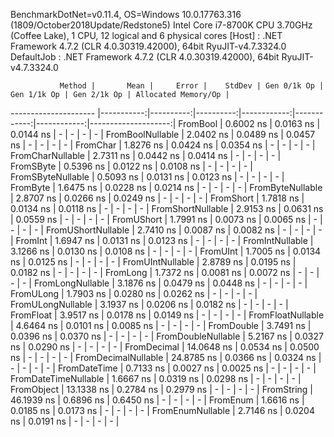 
BenchmarkDotNet=v0.11.4, OS=Windows 10.0.17763.316 (1809/October2018Update/Redstone5)
Intel Core i7-8700K CPU 3.70GHz (Coffee Lake), 1 CPU, 12 logical and 6 physical cores
  [Host]     : .NET Framework 4.7.2 (CLR 4.0.30319.42000), 64bit RyuJIT-v4.7.3324.0
  DefaultJob : .NET Framework 4.7.2 (CLR 4.0.30319.42000), 64bit RyuJIT-v4.7.3324.0


               Method |       Mean |     Error |    StdDev | Gen 0/1k Op | Gen 1/1k Op | Gen 2/1k Op | Allocated Memory/Op |
--------------------- |-----------:|----------:|----------:|------------:|------------:|------------:|--------------------:|
             FromBool |  0.6002 ns | 0.0163 ns | 0.0144 ns |           - |           - |           - |                   - |
     FromBoolNullable |  2.0402 ns | 0.0489 ns | 0.0457 ns |           - |           - |           - |                   - |
             FromChar |  1.8276 ns | 0.0424 ns | 0.0354 ns |           - |           - |           - |                   - |
     FromCharNullable |  2.7311 ns | 0.0442 ns | 0.0414 ns |           - |           - |           - |                   - |
            FromSByte |  0.5396 ns | 0.0122 ns | 0.0108 ns |           - |           - |           - |                   - |
    FromSByteNullable |  0.5093 ns | 0.0131 ns | 0.0123 ns |           - |           - |           - |                   - |
             FromByte |  1.6475 ns | 0.0228 ns | 0.0214 ns |           - |           - |           - |                   - |
     FromByteNullable |  2.8707 ns | 0.0266 ns | 0.0249 ns |           - |           - |           - |                   - |
            FromShort |  1.7818 ns | 0.0134 ns | 0.0118 ns |           - |           - |           - |                   - |
    FromShortNullable |  2.9153 ns | 0.0631 ns | 0.0559 ns |           - |           - |           - |                   - |
           FromUShort |  1.7991 ns | 0.0073 ns | 0.0065 ns |           - |           - |           - |                   - |
   FromUShortNullable |  2.7410 ns | 0.0087 ns | 0.0082 ns |           - |           - |           - |                   - |
              FromInt |  1.6947 ns | 0.0131 ns | 0.0123 ns |           - |           - |           - |                   - |
      FromIntNullable |  3.1266 ns | 0.0130 ns | 0.0108 ns |           - |           - |           - |                   - |
             FromUInt |  1.7005 ns | 0.0134 ns | 0.0125 ns |           - |           - |           - |                   - |
     FromUIntNullable |  2.8789 ns | 0.0195 ns | 0.0182 ns |           - |           - |           - |                   - |
             FromLong |  1.7372 ns | 0.0081 ns | 0.0072 ns |           - |           - |           - |                   - |
     FromLongNullable |  3.1876 ns | 0.0479 ns | 0.0448 ns |           - |           - |           - |                   - |
            FromULong |  1.7903 ns | 0.0280 ns | 0.0262 ns |           - |           - |           - |                   - |
    FromULongNullable |  3.1937 ns | 0.0206 ns | 0.0182 ns |           - |           - |           - |                   - |
            FromFloat |  3.9517 ns | 0.0178 ns | 0.0149 ns |           - |           - |           - |                   - |
    FromFloatNullable |  4.6464 ns | 0.0101 ns | 0.0085 ns |           - |           - |           - |                   - |
           FromDouble |  3.7491 ns | 0.0396 ns | 0.0370 ns |           - |           - |           - |                   - |
   FromDoubleNullable |  5.2167 ns | 0.0327 ns | 0.0290 ns |           - |           - |           - |                   - |
          FromDecimal | 14.0648 ns | 0.0534 ns | 0.0500 ns |           - |           - |           - |                   - |
  FromDecimalNullable | 24.8785 ns | 0.0366 ns | 0.0324 ns |           - |           - |           - |                   - |
         FromDateTime |  0.7133 ns | 0.0027 ns | 0.0025 ns |           - |           - |           - |                   - |
 FromDateTimeNullable |  1.6667 ns | 0.0319 ns | 0.0298 ns |           - |           - |           - |                   - |
           FromObject | 13.1338 ns | 0.2784 ns | 0.2979 ns |           - |           - |           - |                   - |
           FromString | 46.1939 ns | 0.6896 ns | 0.6450 ns |           - |           - |           - |                   - |
             FromEnum |  1.6616 ns | 0.0185 ns | 0.0173 ns |           - |           - |           - |                   - |
     FromEnumNullable |  2.7146 ns | 0.0204 ns | 0.0191 ns |           - |           - |           - |                   - |
